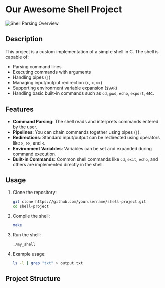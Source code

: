 # Our Awesome Shell Project

![Shell Parsing Overview](https://i.ibb.co/DzCHpdY/tekkens.png)

## Description

This project is a custom implementation of a simple shell in C. The shell is capable of:
- Parsing command lines
- Executing commands with arguments
- Handling pipes (`|`)
- Managing input/output redirection (`>`, `<`, `>>`)
- Supporting environment variable expansion (`$VAR`)
- Handling basic built-in commands such as `cd`, `pwd`, `echo`, `export`, etc.

## Features

- **Command Parsing**: The shell reads and interprets commands entered by the user.
- **Pipelines**: You can chain commands together using pipes (`|`).
- **Redirections**: Standard input/output can be redirected using operators like `>`, `>>`, and `<`.
- **Environment Variables**: Variables can be set and expanded during command execution.
- **Built-in Commands**: Common shell commands like `cd`, `exit`, `echo`, and others are implemented directly in the shell.
  
  
## Usage

1. Clone the repository:
    ```bash
    git clone https://github.com/yourusername/shell-project.git
    cd shell-project
    ```

2. Compile the shell:
    ```bash
    make
    ```

3. Run the shell:
    ```bash
    ./my_shell
    ```

4. Example usage:
    ```bash
    ls -l | grep "txt" > output.txt
    ```

## Project Structure

